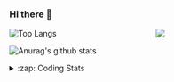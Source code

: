 ### Hi there 👋

<!--
**tao8687/tao8687** is a ✨ _special_ ✨ repository because its `README.md` (this file) appears on your GitHub profile.

Here are some ideas to get you started:

- 🔭 I’m currently working on ...
- 🌱 I’m currently learning ...
- 👯 I’m looking to collaborate on ...
- 🤔 I’m looking for help with ...
- 💬 Ask me about ...
- 📫 How to reach me: ...
- 😄 Pronouns: ...
- ⚡ Fun fact: ...
-->

<img align='right' src="https://media.giphy.com/media/M9gbBd9nbDrOTu1Mqx/giphy.gif" width="240">

  
![Top Langs](https://github-readme-stats.vercel.app/api/top-langs/?username=tao8687&layout=compact&title_color=23238E&text_color=A67D3D)

![Anurag's github stats](https://github-readme-stats.vercel.app/api?username=tao8687&show_icons=true&&text_color=A67D3D&title_color=23238E&show_icons=false&count_private=true&hide=stars)

<details>
  <summary>:zap: Coding Stats</summary>
  <br>
    
<!--START_SECTION:waka-->
![Code Time](http://img.shields.io/badge/Code%20Time-2%2C120%20hrs%2014%20mins-blue)

![Profile Views](http://img.shields.io/badge/Profile%20Views-2-blue)

**🐱 My GitHub Data** 

> 📦 1.5 MB Used in GitHub's Storage 
 > 
> 🏆 214 Contributions in the Year 2025
 > 
> 🚫 Not Opted to Hire
 > 
> 📜 63 Public Repositories 
 > 
> 🔑 24 Private Repositories 
 > 
**I'm an Early 🐤** 

```text
🌞 Morning                1816 commits        ██████████████████████░░░   89.50 % 
🌆 Daytime                90 commits          █░░░░░░░░░░░░░░░░░░░░░░░░   04.44 % 
🌃 Evening                119 commits         █░░░░░░░░░░░░░░░░░░░░░░░░   05.86 % 
🌙 Night                  4 commits           ░░░░░░░░░░░░░░░░░░░░░░░░░   00.20 % 
```
📅 **I'm Most Productive on Wednesday** 

```text
Monday                   291 commits         ████░░░░░░░░░░░░░░░░░░░░░   14.34 % 
Tuesday                  277 commits         ███░░░░░░░░░░░░░░░░░░░░░░   13.65 % 
Wednesday                348 commits         ████░░░░░░░░░░░░░░░░░░░░░   17.15 % 
Thursday                 272 commits         ███░░░░░░░░░░░░░░░░░░░░░░   13.41 % 
Friday                   288 commits         ████░░░░░░░░░░░░░░░░░░░░░   14.19 % 
Saturday                 281 commits         ███░░░░░░░░░░░░░░░░░░░░░░   13.85 % 
Sunday                   272 commits         ███░░░░░░░░░░░░░░░░░░░░░░   13.41 % 
```


📊 **This Week I Spent My Time On** 

```text
🕑︎ Time Zone: Asia/Shanghai

💬 Programming Languages: 
XML                      3 hrs 4 mins        ████████████░░░░░░░░░░░░░   47.87 % 
C++                      1 hr 27 mins        ██████░░░░░░░░░░░░░░░░░░░   22.60 % 
Markdown                 42 mins             ███░░░░░░░░░░░░░░░░░░░░░░   10.95 % 
C                        40 mins             ███░░░░░░░░░░░░░░░░░░░░░░   10.61 % 
Protocol Buffer          7 mins              █░░░░░░░░░░░░░░░░░░░░░░░░   02.03 % 

🔥 Editors: 
VS Code                  4 hrs 21 mins       █████████████████░░░░░░░░   67.63 % 
Cursor                   2 hrs 5 mins        ████████░░░░░░░░░░░░░░░░░   32.37 % 

🐱‍💻 Projects: 
als_ros                  2 hrs 9 mins        ████████░░░░░░░░░░░░░░░░░   33.39 % 
snap_map_icp             1 hr 17 mins        █████░░░░░░░░░░░░░░░░░░░░   20.00 % 
quickmcl                 47 mins             ███░░░░░░░░░░░░░░░░░░░░░░   12.21 % 
rf2o_laser_odometry      39 mins             ███░░░░░░░░░░░░░░░░░░░░░░   10.20 % 
icart_mini_driver_ws     36 mins             ██░░░░░░░░░░░░░░░░░░░░░░░   09.32 % 

💻 Operating System: 
Linux                    6 hrs 26 mins       █████████████████████████   100.00 % 
```

**I Mostly Code in C++** 

```text
C++                      11 repos            █████████░░░░░░░░░░░░░░░░   34.38 % 
Python                   8 repos             ██████░░░░░░░░░░░░░░░░░░░   25.00 % 
JavaScript               2 repos             ██░░░░░░░░░░░░░░░░░░░░░░░   06.25 % 
Batchfile                1 repo              █░░░░░░░░░░░░░░░░░░░░░░░░   03.12 % 
HTML                     1 repo              █░░░░░░░░░░░░░░░░░░░░░░░░   03.12 % 
```



**Timeline**

![Lines of Code chart](https://raw.githubusercontent.com/tao8687/tao8687/master/assets/bar_graph.png)


 Last Updated on 01/08/2025 02:25:48 UTC
<!--END_SECTION:waka-->
</details>
